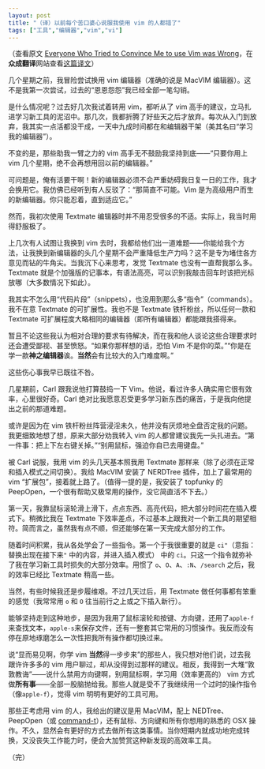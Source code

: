 ```yaml
---
layout: post
title: "（译）以前每个苦口婆心说服我使用 vim 的人都错了"
tags: ["工具","编辑器","vim","vi"]
---
```


（查看原文 [Everyone Who Tried to Convince Me to use Vim was Wrong](http://yehudakatz.com/2010/07/29/everyone-who-tried-to-convince-me-to-use-vim-was-wrong/)，在**众成翻译**网站查看[这篇译文](http://www.zcfy.cc/article/everyone-who-tried-to-convince-me-to-use-vim-was-wrong-2336.html)）

几个星期之前，我冒险尝试换用 vim 编辑器（准确的说是 MacVIM 编辑器）。这不是我第一次尝试，过去的“恩恩怨怨”我已经全部一笔勾销。

是什么情况呢？过去好几次我试着转用 vim，都听从了 vim 高手的建议，立马扎进学习新工具的泥沼中。那几次，我都折腾了好些天之后才放弃。每次从入门到放弃，我其实一点活都没干成，一天中九成时间都在和编辑器干架（美其名曰“学习我的编辑器”）。

不变的是，那些助我一臂之力的 vim 高手无不鼓励我坚持到底——“只要你用上 vim 几个星期，绝不会再想用回以前的编辑器。”

可问题是，俺有活要干啊！新的编辑器必须不会严重妨碍我日复一日的工作，我才会换用它。我仿佛已经听到有人反驳了：“那简直不可能。Vim 是为高级用户而生的新编辑器。你只能忍着，直到适应它。”

然而，我初次使用 Textmate 编辑器时并不用忍受很多的不适。实际上，我当时用得舒服极了。

上几次有人试图让我换到 vim 去时，我都给他们出一道难题——你能给我个方法，让我换到新编辑器的头几个星期不会严重降低生产力吗？这不是专为堵住各方意见而钻的牛角尖。当我沉下心来思考，发觉 Textmate 也没有一直帮我那么多。Textmate 就是个加强版的记事本，有语法高亮，可以识别我敲击回车时该把光标放哪（大多数情况下如此）。

我其实不怎么用“代码片段”（snippets），也没用到那么多“指令”（commands）。我不在意 Textmate 的可扩展性。我也不是 Textmate  铁杆粉丝，所以任何一款和 Textmate 可扩展程度大略相同的编辑器（即所有编辑器）都能跟我搭得来。

暂且不论这些我认为相对合理的要求有待解决，而在我和他人谈论这些合理要求时还会遭受鄙视、甚至愤怒。“如果你那样想的话，恐怕 Vim 不是你的菜。”“你是在学一款**神之编辑器**诶。**当然**会有比较大的入门难度啊。”

这些伤心事我早已既往不咎。

几星期前，Carl 跟我说他打算鼓捣一下 Vim。他说，看过许多人确实用它很有效率，心里很好奇。Carl 绝对比我愿意忍受更多学习新东西的痛苦，于是我向他提出之前的那道难题。

或许是因为在 vim 铁杆粉丝阵营浸淫未久，他并没有厌烦地全盘否定我的问题。我更细致地想了想，原来大部分劝我转入 vim 的人都曾建议我先一头扎进去。“第一件事：把上下左右键关掉。”“别用鼠标，强迫你自已去用键盘。”

被 Carl 说服，我用 vim 的头几天基本照我用 Textmate 那样来（除了必须在正常和插入模式之间切换）。我给 MacVIM 安装了 NERDTree 插件，加上了最常用的 vim “扩展包”，接着就上路了。（值得一提的是，我安装了 topfunky 的 PeepOpen，一个很有帮助又极常用的操作，没它简直活不下去。）

第一天，我靠鼠标滚轮滑上滑下，点点东西、高亮代码，把大部分时间花在插入模式下。稍微比我在 Textmate 下效率差点，不过基本上跟我对一个新工具的期望相符。简而言之，虽然我有点不顺，但还能够在第一天完成大部分的工作。

随着时间积累，我从各处学会了一些指令。第一个于我很重要的就是 `ci"`（意指：替换出现在接下来`"` 中的内容，并进入插入模式） 中的 `ci`。只这一个指令就弥补了我在学习新工具时损失的大部分效率。用惯了 `o`、`O`、`A`、`:N`、`/search` 之后，我的效率已经比 Textmate 稍高一些。

当然，有些时候我还是步履维艰。不过几天过后，用 Textmate 做任何事都有笨重的感觉（我常常用 `o` 和 `O` 往当前行之上或之下插入新行）。

能够坚持走到这种地步，是因为我用了鼠标滚轮和按键、方向键，还用了`apple-f`来查找文本，`apple-s`来保存文件，还有一整套其它常用的习惯操作。我反而没有停在原地琢磨怎么一次性把我所有操作都切换过来。

说“显而易见啊，你学 vim **当然**得一步步来”的那些人，我只想对他们说，过去我跟许许多多的 vim 用户聊过，却从没得到过那样的建议。相反，我得到一大堆“敦敦教诲”——说什么禁用方向键啊，别用鼠标啊，学习用（效率更高的） vim 方式做**所有事**——全部一股脑抛给我。那些人就是受不了我继续用一个过时的操作指令（像`apple-f`），觉得 vim 明明有更好的工具可用。

那些正考虑用 vim 的人，我给出的建议是用 MacVIM，配上 NEDTree、PeepOpen（或 [command-t](http://github.com/wincent/Command-T)），还有鼠标、方向键和所有你想用的熟悉的 OSX 操作。不久，显然会有更好的方式去做所有这类事情。当你短期内就成功地完成转换，又没丧失工作能力时，便会大加赞赏这种新发现的高效率工具。

（完）